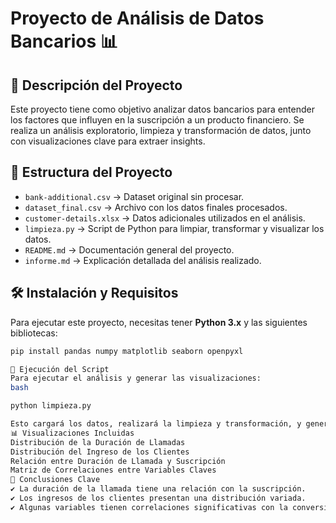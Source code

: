 # Proyecto de Análisis de Datos Bancarios 📊
## 📌 Descripción del Proyecto
Este proyecto tiene como objetivo analizar datos bancarios para entender los factores que influyen en la suscripción a un producto financiero. Se realiza un análisis exploratorio, limpieza y transformación de datos, junto con visualizaciones clave para extraer insights.

## 📂 Estructura del Proyecto
- `bank-additional.csv` → Dataset original sin procesar.
- `dataset_final.csv` → Archivo con los datos finales procesados.
- `customer-details.xlsx` → Datos adicionales utilizados en el análisis.
- `limpieza.py` → Script de Python para limpiar, transformar y visualizar los datos.
- `README.md` → Documentación general del proyecto.
- `informe.md` → Explicación detallada del análisis realizado.

## 🛠️ Instalación y Requisitos
Para ejecutar este proyecto, necesitas tener **Python 3.x** y las siguientes bibliotecas:

```bash
pip install pandas numpy matplotlib seaborn openpyxl

🚀 Ejecución del Script
Para ejecutar el análisis y generar las visualizaciones:
bash

python limpieza.py

Esto cargará los datos, realizará la limpieza y transformación, y generará las visualizaciones correspondientes.
📊 Visualizaciones Incluidas
Distribución de la Duración de Llamadas
Distribución del Ingreso de los Clientes
Relación entre Duración de Llamada y Suscripción
Matriz de Correlaciones entre Variables Claves
📌 Conclusiones Clave
✔ La duración de la llamada tiene una relación con la suscripción.
✔ Los ingresos de los clientes presentan una distribución variada.
✔ Algunas variables tienen correlaciones significativas con la conversión.
